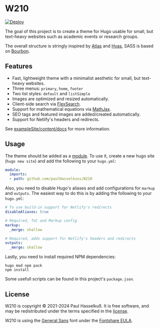 # W210

[![Deploy](https://github.com/paulHasselkuss/W210/actions/workflows/deploy.yml/badge.svg)](https://github.com/paulHasselkuss/W210/actions/workflows/deploy.yml)

The goal of this project is to create a theme for Hugo usable for small, but text-heavy websites such as academic events or research groups.

The overall structure is stringly inspired by [Atlas](https://github.com/indigotree/atlas) and [Hyas](https://gethyas.com), SASS is based on [Bourbon](https://github.com/thoughtbot/bourbon/).

## Features

* Fast, lightweight theme with a minimalist aesthetic for small, but text-heavy websites.
* Three menus: `primary`, `home`, `footer`
* Two list styles: `default` and `listSimple`
* Images are optimized and resized automatically.
* Client-side search via [FlexSearch](https://nextapps-de.github.io/flexsearch/).
* Support for mathematical equations via [MathJax](https://www.mathjax.org).
* SEO tags and featured images are added/created automatically.
* Support for Netlify's headers and redirects.

See [exampleSite/content/docs](exampleSite/content/docs) for more information.

## Usage

The theme should be added as a [module](https://gohugo.io/hugo-modules/). To use it, create a new hugo site (`hugo new site`) and add the following to your `hugo.yml`:

```YAML
module:
  imports:
  - path: github.com/paulHasselkuss/W210
```

Also, you need to disable Hugo's aliases and add configurations for `markup` and `outputs`. The easiest way to do this is by adding the following to your `hugo.yml`:

```YAML
# To use build-in support for Netlify's redirects
disableAliases: true

# Required, ToC and Markup config
markup:
  _merge: shallow

# Required, adds support for Netlify's headers and redirects
outputs:
  _merge: shallow
```

Lastly, you need to install required NPM dependencies:

```SHELL
hugo mod npm pack
npm install
```

Some usefull scripts can be found in this project's `package.json`.

## License

W210 is copyright © 2021-2024 Paul Hasselkuß. It is free software, and may be redistributed under the terms specified in the [license](LICENSE.md).

W210 is using the [General Sans](https://www.fontshare.com/fonts/general-sans) font under the [Fontshare EULA](static/fonts/Fontshare-EULA.txt).

